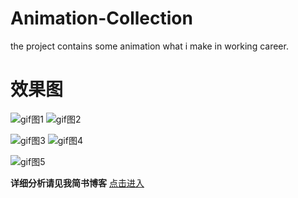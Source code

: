 # Animation-Collection
the project contains some animation what i make in working career.
# 效果图

![gif图1](https://github.com/chenfengxiaoxixi/Animation-Collection/blob/master/gif动画图/yqs.gif)
![gif图2](https://github.com/chenfengxiaoxixi/Animation-Collection/blob/master/gif动画图/recordCD.gif)

![gif图3](https://github.com/chenfengxiaoxixi/Animation-Collection/blob/master/gif动画图/flashing.gif)
![gif图4](https://github.com/chenfengxiaoxixi/Animation-Collection/blob/master/gif动画图/sectorChart.gif)

![gif图5](https://github.com/chenfengxiaoxixi/Animation-Collection/blob/master/gif动画图/airPlaneGame.gif)

**详细分析请见我简书博客**
[点击进入](https://www.jianshu.com/p/15c52986ab6e)
